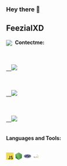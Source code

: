### Hey there 👋
<h2>FeezialXD </h2>
 <img height="230" align="center"  src="https://i.pinimg.com/236x/ce/e9/93/cee993e272a3d0df61a7feb3b2427d8a.jpg" />
<code><img src""></code>
<strong>Contectme:</strong>
<br>
<br>
<code>
<a href="">
  <img height="20" src="https://raw.githubusercontent.com/peterthehan/peterthehan/master/assets/discord.svg" />
</a>
</code>
<code>
<a href="https://www.facebook.com/king.me33/">
  <img height="20" src="https://raw.githubusercontent.com/peterthehan/peterthehan/master/assets/facebook.svg" />
</a>
</code>
<code>      
<a href="https://steamcommunity.com/profiles/76561199051014201/">
  <img height="20" src="https://raw.githubusercontent.com/peterthehan/peterthehan/master/assets/steam.svg" />
</a>
</code>
<br>
<strong> Languages and Tools:</strong>
<br>
<br>

<code><img height="20" src="https://raw.githubusercontent.com/github/explore/80688e429a7d4ef2fca1e82350fe8e3517d3494d/topics/javascript/javascript.png"></code>
<code><img height="20" src="https://raw.githubusercontent.com/github/explore/80688e429a7d4ef2fca1e82350fe8e3517d3494d/topics/nodejs/nodejs.png"></code>
<code><img height="20" src="https://raw.githubusercontent.com/github/explore/80688e429a7d4ef2fca1e82350fe8e3517d3494d/topics/php/php.png"></code>
<code><img height="20" src="https://raw.githubusercontent.com/github/explore/80688e429a7d4ef2fca1e82350fe8e3517d3494d/topics/mysql/mysql.png"></code>
